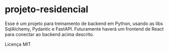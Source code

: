 # projeto-residencial

Esse é um projeto para treinamento de backend em Python, usando as libs SqlAlchemy, Pydantic e FastAPI.
Futuramente haverá um frontend de React para conectar ao backend acima descrito.

Licença MIT
